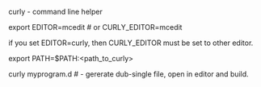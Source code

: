 curly - command line helper

export EDITOR=mcedit # or CURLY_EDITOR=mcedit

if you set EDITOR=curly, then CURLY_EDITOR must be set to other editor.

export PATH=$PATH:<path_to_curly>

curly myprogram.d # - gererate dub-single file, open in editor and build.

